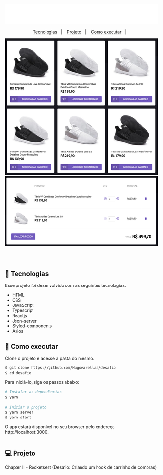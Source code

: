 <p align="center">
  <img src="./src/assets/images/logo.svg">
</p>

<p align="center">
  <a href="#-tecnologias">Tecnologias</a>&nbsp;&nbsp;&nbsp;|&nbsp;&nbsp;&nbsp;
  <a href="#-projeto">Projeto</a>&nbsp;&nbsp;&nbsp;|&nbsp;&nbsp;&nbsp;
    <a href="#-como-executar">Como executar</a>&nbsp;&nbsp;&nbsp;|&nbsp;&nbsp;&nbsp;

</p>

<p align="center">
<img src="./public/tela1.png" width="550px" >
<img src="./public/tela2.png" width="550px">
</p>
<br/>
<br/>

## 🚀 Tecnologias

Esse projeto foi desenvolvido com as seguintes tecnologias:

- HTML
- CSS
- JavaScript
- Typescript
- Reactjs
- Json-server
- Styled-components
- Axios

## 🚀 Como executar

Clone o projeto e acesse a pasta do mesmo.

```bash
$ git clone https://github.com/Hugovarellaa/desafio
$ cd desafio
```

Para iniciá-lo, siga os passos abaixo:
```bash
# Instalar as dependências
$ yarn

# Iniciar o projeto
$ yarn server
$ yarn start
```
O app estará disponível no seu browser pelo endereço http://localhost:3000.
 <br>
 <br>


## 💻 Projeto
Chapter II - Rocketseat (Desafio: Criando um hook de carrinho de compras)


